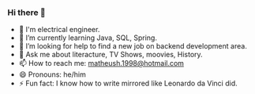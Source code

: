 ### Hi there 👋

- 🔭 I'm electrical engineer.
- 🌱 I’m currently learning Java, SQL, Spring.
- 🤔 I’m looking for help to find a new job on backend development area.
- 💬 Ask me about literacture, TV Shows, moovies, History.
- 📫 How to reach me: matheush.1998@hotmail.com
- 😄 Pronouns: he/him
- ⚡ Fun fact: I know how to write mirrored like Leonardo da Vinci did.

